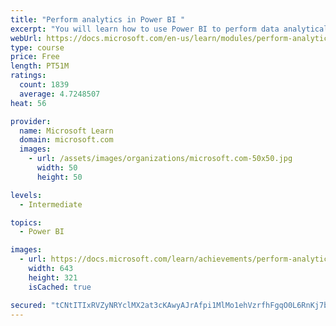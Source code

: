 ```yaml
---
title: "Perform analytics in Power BI "
excerpt: "You will learn how to use Power BI to perform data analytical functions, how to identify outliers in your data, how to group data together, and how to bin data for analysis. You will also learn how to perform time series analysis. Finally, you will work with advanced analytic features of Power BI, such as Quick Insights, AI Insights, and the Analyze feature."
webUrl: https://docs.microsoft.com/en-us/learn/modules/perform-analytics-power-bi/
type: course
price: Free
length: PT51M
ratings:
  count: 1839
  average: 4.7248507
heat: 56

provider:
  name: Microsoft Learn
  domain: microsoft.com
  images:
    - url: /assets/images/organizations/microsoft.com-50x50.jpg
      width: 50
      height: 50

levels:
  - Intermediate

topics:
  - Power BI

images:
  - url: https://docs.microsoft.com/learn/achievements/perform-analytics-power-bi-social.png
    width: 643
    height: 321
    isCached: true

secured: "tCNtITIxRVZyNRYclMX2at3cKAwyAJrAfpi1MlMo1ehVzrfhFgqO0L6RnKj7b6ln7tWiWfyXcuTLzydmgKJw22sIPFi/Ah99X0wNPr1/RQGEcjisb9IlGS1uO9ZAIMjeFbYO/R868ZmXPIG6T9PY7qIiqgrg1cxgQ6SfU/5AM4ons22wHJ4tott1moxKPCVAEfeqVU+6MnZ3ondUbPaDLnK+Z8PkbXcJRemhtHXhE0KdTbXplbWb8mGXt+8x1L9TKVW9LkBLQMW062g+XStEAaaTr7iXHYMKS9G1nLbyVmyvb8Rac1nB4NaYJLsKlX8vTwRf4hfyayOCRa0LQxvCUgXiVQ+//N7jQ4IgLc7AMbfATyxNns4i9nHzon5V+6Zx8ETmjylDknSWd04GiDMwtVpvtYRANtB4mr0MEIoATIE=;tJD1TBGFzY+Irxrb37QvAg=="
---
```


